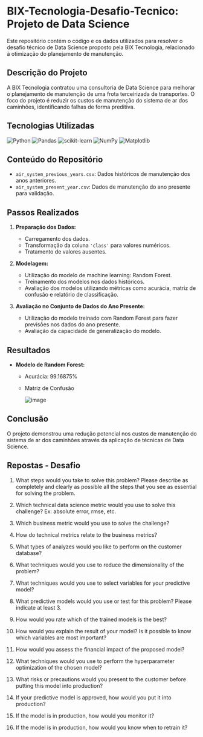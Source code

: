 # BIX-Tecnologia-Desafio-Tecnico: Projeto de Data Science

Este repositório contém o código e os dados utilizados para resolver o desafio técnico de Data Science proposto pela BIX Tecnologia, relacionado à otimização do planejamento de manutenção.

## Descrição do Projeto

A BIX Tecnologia contratou uma consultoria de Data Science para melhorar o planejamento de manutenção de uma frota terceirizada de transportes. O foco do projeto é reduzir os custos de manutenção do sistema de ar dos caminhões, identificando falhas de forma preditiva.

## Tecnologias Utilizadas
![Python](https://img.shields.io/badge/python-3670A0?style=for-the-badge&logo=python&logoColor=ffdd54)
![Pandas](https://img.shields.io/badge/pandas-%23150458.svg?style=for-the-badge&logo=pandas&logoColor=white)
![scikit-learn](https://img.shields.io/badge/scikit--learn-%23F7931E.svg?style=for-the-badge&logo=scikit-learn&logoColor=white)
![NumPy](https://img.shields.io/badge/numpy-%23013243.svg?style=for-the-badge&logo=numpy&logoColor=white)
![Matplotlib](https://img.shields.io/badge/Matplotlib-%23ffffff.svg?style=for-the-badge&logo=Matplotlib&logoColor=black)

## Conteúdo do Repositório

- `air_system_previous_years.csv`: Dados históricos de manutenção dos anos anteriores.
- `air_system_present_year.csv`: Dados de manutenção do ano presente para validação.
  
## Passos Realizados

1. **Preparação dos Dados:**
   - Carregamento dos dados.
   - Transformação da coluna `'class'` para valores numéricos.
   - Tratamento de valores ausentes.

2. **Modelagem:**
   - Utilização do modelo de machine learning: Random Forest.
   - Treinamento dos modelos nos dados históricos.
   - Avaliação dos modelos utilizando métricas como acurácia, matriz de confusão e relatório de classificação.

3. **Avaliação no Conjunto de Dados do Ano Presente:**
   - Utilização do modelo treinado com Random Forest para fazer previsões nos dados do ano presente.
   - Avaliação da capacidade de generalização do modelo.

## Resultados
- **Modelo de Random Forest:**
  - Acurácia: 99.16875%
  - Matriz de Confusão
    
      ![image](https://github.com/EastBeng/Bix-Projeto/assets/44300759/9d24ee24-a8f9-4113-80b6-7c3fae74f2ca)
    

## Conclusão

O projeto demonstrou uma redução potencial nos custos de manutenção do sistema de ar dos caminhões através da aplicação de técnicas de Data Science.

## Repostas - Desafio

1. What steps would you take to solve this problem? Please describe as completely and clearly as possible all the steps that you see as essential for solving the problem.

2. Which technical data science metric would you use to solve this challenge? Ex: absolute error, rmse, etc. 

3. Which business metric  would you use to solve the challenge?

4. How do technical metrics relate to the business metrics?

5. What types of analyzes would you like to perform on the customer database?

6. What techniques would you use to reduce the dimensionality of the problem? 

7. What techniques would you use to select variables for your predictive model?

8. What predictive models would you use or test for this problem? Please indicate at least 3.

9. How would you rate which of the trained models is the best?

10. How would you explain the result of your model? Is it possible to know which variables are most important?

11. How would you assess the financial impact of the proposed model?

12. What techniques would you use to perform the hyperparameter optimization of the chosen model?

13. What risks or precautions would you present to the customer before putting this model into production?

14. If your predictive model is approved, how would you put it into production?

15. If the model is in production, how would you monitor it?

16. If the model is in production, how would you know when to retrain it?

